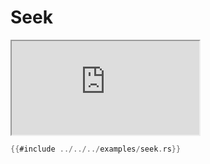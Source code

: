 # Seek

<iframe src="https://storage.googleapis.com/beet-examples/seek/index.html" allowTransparency="true"></iframe>

```rust
{{#include ../../../examples/seek.rs}}
```